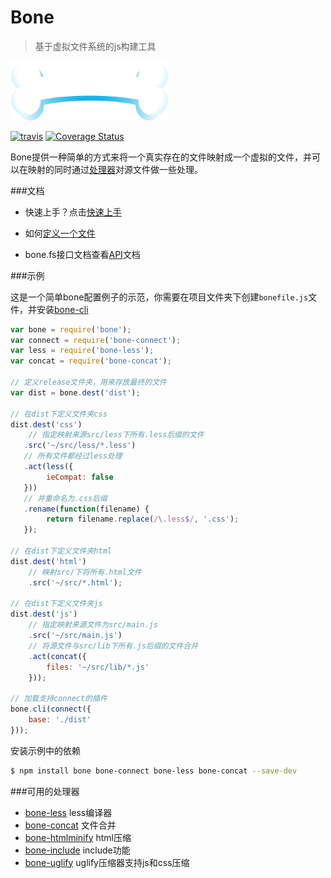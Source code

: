 # Bone 
> 基于虚拟文件系统的js构建工具

<img src="/bone.png" alt="bone" width="50%"/>

[![travis](https://api.travis-ci.org/wyicwx/bone.png)](https://travis-ci.org/wyicwx/bone) [![Coverage Status](https://coveralls.io/repos/wyicwx/bone/badge.png?branch=master)](https://coveralls.io/r/wyicwx/bone?branch=master)

Bone提供一种简单的方式来将一个真实存在的文件映射成一个虚拟的文件，并可以在映射的同时通过[处理器](https://github.com/wyicwx/bone/blob/master/docs/plugin.md)对源文件做一些处理。

###文档

+ 快速上手？点击[快速上手](https://github.com/wyicwx/bone/blob/master/docs/getting-started.md)

+ 如何[定义一个文件](https://github.com/wyicwx/bone/blob/master/docs/file.md)

+ bone.fs接口文档查看[API](https://github.com/wyicwx/bone/blob/master/docs/api.md)文档

###示例

这是一个简单bone配置例子的示范，你需要在项目文件夹下创建`bonefile.js`文件，并安装[bone-cli](https://github.com/wyicwx/bone-cli)


```js
var bone = require('bone');
var connect = require('bone-connect');
var less = require('bone-less');
var concat = require('bone-concat');

// 定义release文件夹，用来存放最终的文件
var dist = bone.dest('dist');

// 在dist下定义文件夹css
dist.dest('css')
	// 指定映射来源src/less下所有.less后缀的文件
   .src('~/src/less/*.less')
   // 所有文件都经过less处理
   .act(less({
   		ieCompat: false
   }))
   // 并重命名为.css后缀
   .rename(function(filename) {
		return filename.replace(/\.less$/, '.css');
   });

// 在dist下定义文件夹html
dist.dest('html')
	// 映射src/下将所有.html文件
	.src('~/src/*.html');

// 在dist下定义文件夹js
dist.dest('js')
	// 指定映射来源文件为src/main.js
	.src('~/src/main.js')
	// 将源文件与src/lib下所有.js后缀的文件合并
	.act(concat({
		files: '~/src/lib/*.js'
	}));

// 加载支持connect的插件
bone.cli(connect({
	base: './dist'
}));
```

安装示例中的依赖
```sh
$ npm install bone bone-connect bone-less bone-concat --save-dev
```


###可用的处理器

+ [bone-less](https://github.com/wyicwx/bone-less) less编译器
+ [bone-concat](https://github.com/wyicwx/bone-concat) 文件合并
+ [bone-htmlminify](https://github.com/wyicwx/bone-htmlminify) html压缩
+ [bone-include](https://github.com/wyicwx/bone-include) include功能
+ [bone-uglify](https://github.com/wyicwx/bone-uglify) uglify压缩器支持js和css压缩